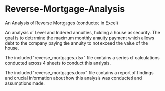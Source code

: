 # Reverse-Mortgage-Analysis
An Analysis of Reverse Mortgages (conducted in Excel)

An analysis of Level and Indexed annuities, holding a house as security. The goal
is to determine the maximum monthly annuity payment which allows debt to the 
company paying the annuity to not exceed the value of the house.

The included "reverse_mortgages.xlsx" file contains a series of calculations 
conducted across 4 sheets to conduct this analysis.

The included "reverse_mortgages.docx" file contains a report of findings and
crucial information about how this analysis was conducted and assumptions made.
